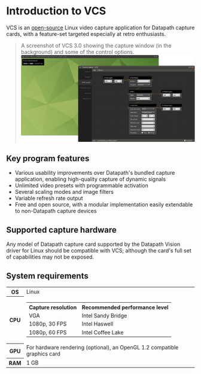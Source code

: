 # Introduction to VCS

VCS is an [open-source](https://github.com/leikareipa/vcs) Linux video capture application for Datapath capture cards, with a feature-set targeted especially at retro enthusiasts.

> A screenshot of VCS 3.0 showing the capture window (in the background) and some of the control options.
![{image}{headerless}{no-border-rounding}](../img/vcs-3.0.png)

## Key program features

- Various usability improvements over Datapath's bundled capture application, enabling high-quality capture of dynamic signals
- Unlimited video presets with programmable activation
- Several scaling modes and image filters
- Variable refresh rate output
- Free and open source, with a modular implementation easily extendable to non-Datapath capture devices

## Supported capture hardware

Any model of Datapath capture card supported by the Datapath Vision driver for Linux should be compatible with VCS; although the card's full set of capabilities may not be exposed.

## System requirements

<dokki-table headerless>
    <table>
        <tr>
            <th>OS</th>
            <td>Linux</td>
        </tr>
        <tr>
            <th>CPU</th>
            <td>
                <dokki-table headerless>
                    <table>
                        <tr>
                            <th>Capture resolution</th>
                            <th>Recommended performance level</th>
                        </tr>
                        <tr>
                            <td>VGA</td>
                            <td>Intel Sandy Bridge</td>
                        </tr>
                        <tr>
                            <td>1080p, 30 FPS</td>
                            <td>Intel Haswell</td>
                        </tr>
                        <tr>
                            <td>1080p, 60 FPS</td>
                            <td>Intel Coffee Lake</td>
                        </tr>
                    </table>
                </dokki-table>
            </td>
        </tr>
        <tr>
            <th>GPU</th>
            <td>
                For hardware rendering (optional), an OpenGL 1.2 compatible graphics card
            </td>
        </tr>
        <tr>
            <th>RAM</th>
            <td>1 GB</td>
        </tr>
    </table>
</dokki-table>
